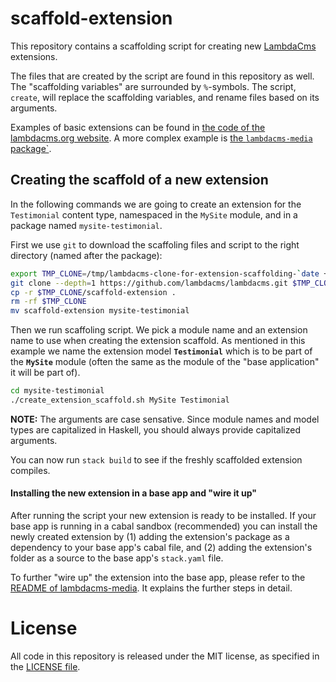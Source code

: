 scaffold-extension
==================

This repository contains a scaffolding script for creating new
[LambdaCms](http://lambdacms.org) extensions.

The files that are created by the script are found in this repository
as well. The "scaffolding variables" are surrounded by `%`-symbols.
The script, `create`, will replace the scaffolding variables, and
rename files based on its arguments.

Examples of basic extensions can be found in
[the code of the lambdacms.org website](https://github.com/lambdacms/lambdacms.org).
A more complex example is
[the `lambdacms-media` package`](https://github.com/lambdacms/lambdacms/tree/master/lambdacms-media).


## Creating the scaffold of a new extension

In the following commands we are going to create an extension for the
`Testimonial` content type, namespaced in the `MySite` module, and in
a package named `mysite-testimonial`.

First we use `git` to download the scaffoling files and script to the
right directory (named after the package):

```bash
export TMP_CLONE=/tmp/lambdacms-clone-for-extension-scaffolding-`date +%s`
git clone --depth=1 https://github.com/lambdacms/lambdacms.git $TMP_CLONE
cp -r $TMP_CLONE/scaffold-extension .
rm -rf $TMP_CLONE
mv scaffold-extension mysite-testimonial
```

Then we run scaffoling script. We pick a module name and an extension
name to use when creating the extension scaffold. As mentioned in this
example we name the extension model **`Testimonial`** which is to
be part of the **`MySite`** module (often the same as the module of
the "base application" it will be part of).

```bash
cd mysite-testimonial
./create_extension_scaffold.sh MySite Testimonial
```

**NOTE:** The arguments are case sensative. Since module names and
model types are capitalized in Haskell, you should always provide
capitalized arguments.


You can now run `stack build` to see if the freshly scaffolded extension
compiles.


#### Installing the new extension in a base app and "wire it up"

After running the script your new extension is ready to be installed.
If your base app is running in a cabal sandbox (recommended) you can
install the newly created extension by (1) adding the extension's
package as a dependency to your base app's cabal file, and (2)
adding the extension's folder as a source to the base app's `stack.yaml`
file.

To further "wire up" the extension into the base app, please refer to the
[README of lambdacms-media](https://github.com/lambdacms/lambdacms/tree/master/lambdacms-media).
It explains the further steps in detail.




# License

All code in this repository is released under the MIT license, as specified in the
[LICENSE file](https://github.com/lambdacms/lambdacms-extension-scaffold/blob/master/LICENSE).
